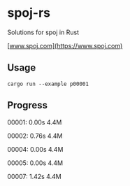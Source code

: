 # spoj-rs
Solutions for spoj in Rust

[www.spoj.com](https://www.spoj.com)

## Usage
```shell
cargo run --example p00001
```

## Progress
00001: 0.00s 4.4M

00002: 0.76s 4.4M

00004: 0.00s 4.4M

00005: 0.00s 4.4M

00007: 1.42s 4.4M
